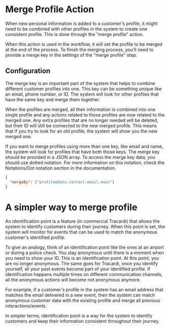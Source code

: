 # Merge Profile Action

When new personal information is added to a customer's profile, it might need to be combined with other profiles in the
system to create one consistent profile. This is done through the "merge profile" action.

When this action is used in the workflow, it will set the profile to be merged at the end of the process. To finish the
merging process, you'll need to provide a merge key in the settings of the "merge profile" step.

## Configuration

The merge key is an important part of the system that helps to combine different customer profiles into one. This key
can be something unique like an email, phone number, or ID. The system will look for other profiles that have the same
key and merge them together.

When the profiles are merged, all their information is combined into one single profile and any actions related to those
profiles are now related to the merged one. Any extra profiles that are no longer needed will be deleted, but their ID
will still be connected to the new merged profile. This means that if you try to look for an old profile, the system
will show you the new merged one.

If you want to merge profiles using more than one key, like email and name, the system will look for profiles that have
both those keys. The merge key should be provided in a JSON array. To access the merge key data, you should use dotted
notation. For more information on this notation, check the Notations/Dot notation section in the documentation.

```json
{
  "mergeBy": ["profile@data.contact.email.main"]
}

```

# A simpler way to merge profile

An identification point is a feature (in commercial Tracardi) that allows the system to identify customers during their journey. When this point
is set, the system will monitor for events that can be used to match the anonymous customer's identified profile.

To give an analogy, think of an identification point like the ones at an airport or during a police check. You stay
anonymous until there is a moment when you need to show your ID. This is an identification point. At this point, you are
no longer anonymous. The same goes for Tracardi, once you identify yourself, all your past events become part of your
identified profile. If identification happens multiple times on different communication channels, all the anonymous
actions will become not anonymous anymore.

For example, if a customer's profile in the system has an email address that matches the email delivered in a new event,
then the system can match anonymous customer data with the existing profile and merge all previous interactions/events.

In simpler terms, identification point is a way for the system to identify customers and keep their information
consistent throughout their journey.

